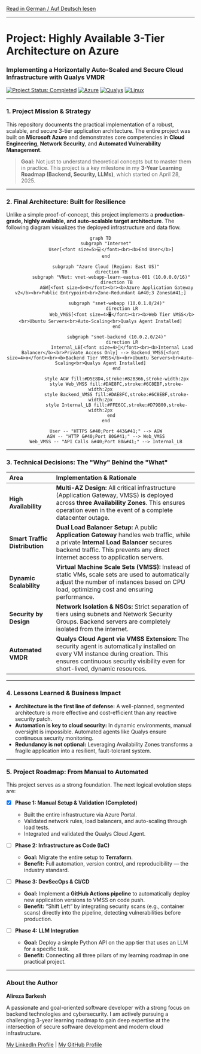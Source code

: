 [Read in German / Auf Deutsch lesen](README-de.md)
***

<div align="left">

# Project: Highly Available 3-Tier Architecture on Azure  
### Implementing a Horizontally Auto-Scaled and Secure Cloud Infrastructure with Qualys VMDR

<p>
    <a href="#"><img src="https://img.shields.io/badge/Status-Completed-28a745?style=for-the-badge" alt="Project Status: Completed"></a>
    <a href="#"><img src="https://img.shields.io/badge/Azure-0078D4?style=for-the-badge&logo=microsoftazure&logoColor=white" alt="Azure"></a>
    <a href="#"><img src="https://img.shields.io/badge/Security-Qualys-ED2E26?style=for-the-badge&logo=qualys&logoColor=white" alt="Qualys"></a>
    <a href="#"><img src="https://img.shields.io/badge/Linux-FCC624?style=for-the-badge&logo=linux&logoColor=black" alt="Linux"></a>
</p>

</div>

---

### **1. Project Mission & Strategy**

This repository documents the practical implementation of a robust, scalable, and secure 3-tier application architecture. The entire project was built on **Microsoft Azure** and demonstrates core competencies in **Cloud Engineering**, **Network Security**, and **Automated Vulnerability Management**.

> **Goal:** Not just to understand theoretical concepts but to master them in practice. This project is a key milestone in my **3-Year Learning Roadmap (Backend, Security, LLMs)**, which started on April 28, 2025.

---

### **2. Final Architecture: Built for Resilience**

Unlike a simple proof-of-concept, this project implements a **production-grade, highly available, and auto-scalable target architecture**. The following diagram visualizes the deployed infrastructure and data flow.

<div align="center">

```mermaid
graph TD
    subgraph "Internet"
        User[<font size=5>💻</font><br><b>End User</b>]
    end

    subgraph "Azure Cloud (Region: East US)"
        direction TB
        subgraph "VNet: vnet-webapp-learn-eastus-001 (10.0.0.0/16)"
            direction TB
            AGW[<font size=5>🌐</font><br><b>Azure Application Gateway v2</b><br>Public Entrypoint<br>Zone-Redundant &#40;3 Zones&#41;]

            subgraph "snet-webapp (10.0.1.0/24)"
                direction LR
                Web_VMSS[<font size=4>🖥️</font><br><b>Web Tier VMSS</b><br>Ubuntu Servers<br>Auto-Scaling<br>Qualys Agent Installed]
            end

            subgraph "snet-backend (10.0.2.0/24)"
                direction LR
                Internal_LB[<font size=4>🚦</font><br><b>Internal Load Balancer</b><br>Private Access Only] --> Backend_VMSS[<font size=4>⚙️</font><br><b>Backend Tier VMSS</b><br>Ubuntu Servers<br>Auto-Scaling<br>Qualys Agent Installed]
            end
            
            style AGW fill:#D5E8D4,stroke:#82B366,stroke-width:2px
            style Web_VMSS fill:#DAE8FC,stroke:#6C8EBF,stroke-width:2px
            style Backend_VMSS fill:#DAE8FC,stroke:#6C8EBF,stroke-width:2px
            style Internal_LB fill:#FFE6CC,stroke:#D79B00,stroke-width:2px
        end
    end
    
    User -- "HTTPS &#40;Port 443&#41;" --> AGW
    AGW -- "HTTP &#40;Port 80&#41;" --> Web_VMSS
    Web_VMSS -- "API Calls &#40;Port 80&#41;" --> Internal_LB
```

</div>

---

### **3. Technical Decisions: The "Why" Behind the "What"**

| Area | Implementation & Rationale |
| :--- | :--- |
| **High Availability** | **Multi-AZ Design:** All critical infrastructure (Application Gateway, VMSS) is deployed across **three Availability Zones**. This ensures operation even in the event of a complete datacenter outage. |
| **Smart Traffic Distribution** | **Dual Load Balancer Setup:** A public **Application Gateway** handles web traffic, while a private **Internal Load Balancer** secures backend traffic. This prevents any direct internet access to application servers. |
| **Dynamic Scalability** | **Virtual Machine Scale Sets (VMSS):** Instead of static VMs, scale sets are used to automatically adjust the number of instances based on CPU load, optimizing cost and ensuring performance. |
| **Security by Design** | **Network Isolation & NSGs:** Strict separation of tiers using subnets and Network Security Groups. Backend servers are completely isolated from the internet. |
| **Automated VMDR** | **Qualys Cloud Agent via VMSS Extension:** The security agent is automatically installed on every VM instance during creation. This ensures continuous security visibility even for short-lived, dynamic resources. |

---

### **4. Lessons Learned & Business Impact**

*   **Architecture is the first line of defense:** A well-planned, segmented architecture is more effective and cost-efficient than any reactive security patch.  
*   **Automation is key to cloud security:** In dynamic environments, manual oversight is impossible. Automated agents like Qualys ensure continuous security monitoring.  
*   **Redundancy is not optional:** Leveraging Availability Zones transforms a fragile application into a resilient, fault-tolerant system.  

---

### **5. Project Roadmap: From Manual to Automated**

This project serves as a strong foundation. The next logical evolution steps are:

-   [x] **Phase 1: Manual Setup & Validation (Completed)**  
    -   Built the entire infrastructure via Azure Portal.  
    -   Validated network rules, load balancers, and auto-scaling through load tests.  
    -   Integrated and validated the Qualys Cloud Agent.

-   [ ] **Phase 2: Infrastructure as Code (IaC)**  
    -   **Goal:** Migrate the entire setup to **Terraform**.  
    -   **Benefit:** Full automation, version control, and reproducibility — the industry standard.

-   [ ] **Phase 3: DevSecOps & CI/CD**  
    -   **Goal:** Implement a **GitHub Actions pipeline** to automatically deploy new application versions to VMSS on code push.  
    -   **Benefit:** “Shift Left” by integrating security scans (e.g., container scans) directly into the pipeline, detecting vulnerabilities before production.

-   [ ] **Phase 4: LLM Integration**  
    -   **Goal:** Deploy a simple Python API on the app tier that uses an LLM for a specific task.  
    -   **Benefit:** Connecting all three pillars of my learning roadmap in one practical project.

---

### **About the Author**

**Alireza Barkesh**  

A passionate and goal-oriented software developer with a strong focus on backend technologies and cybersecurity. I am actively pursuing a challenging 3-year learning roadmap to gain deep expertise at the intersection of secure software development and modern cloud infrastructure.

[My LinkedIn Profile](https://www.linkedin.com/in/alireza-barkesh-a0a439249) | [My GitHub Profile](https://github.com/barkesh)
